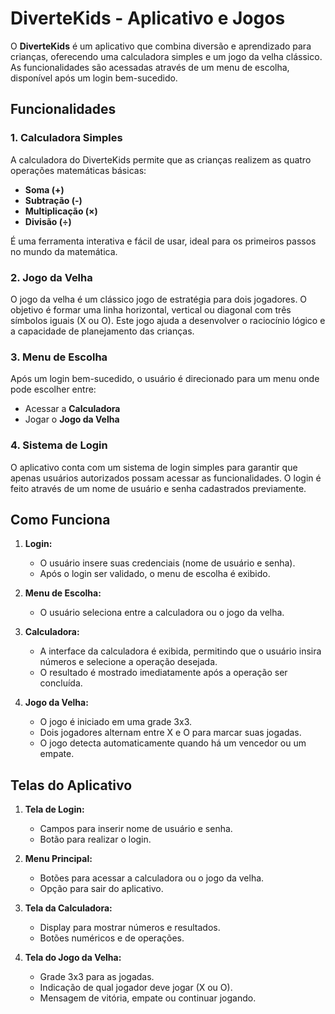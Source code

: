 # DiverteKids - Aplicativo e Jogos

O **DiverteKids** é um aplicativo que combina diversão e aprendizado para crianças, oferecendo uma calculadora simples e um jogo da velha clássico. As funcionalidades são acessadas através de um menu de escolha, disponível após um login bem-sucedido.

## Funcionalidades

### 1. Calculadora Simples
A calculadora do DiverteKids permite que as crianças realizem as quatro operações matemáticas básicas:
- **Soma (+)**
- **Subtração (-)**
- **Multiplicação (×)**
- **Divisão (÷)**

É uma ferramenta interativa e fácil de usar, ideal para os primeiros passos no mundo da matemática.

### 2. Jogo da Velha
O jogo da velha é um clássico jogo de estratégia para dois jogadores. O objetivo é formar uma linha horizontal, vertical ou diagonal com três símbolos iguais (X ou O). Este jogo ajuda a desenvolver o raciocínio lógico e a capacidade de planejamento das crianças.

### 3. Menu de Escolha
Após um login bem-sucedido, o usuário é direcionado para um menu onde pode escolher entre:
- Acessar a **Calculadora**
- Jogar o **Jogo da Velha**

### 4. Sistema de Login
O aplicativo conta com um sistema de login simples para garantir que apenas usuários autorizados possam acessar as funcionalidades. O login é feito através de um nome de usuário e senha cadastrados previamente.

## Como Funciona

1. **Login:**
   - O usuário insere suas credenciais (nome de usuário e senha).
   - Após o login ser validado, o menu de escolha é exibido.

2. **Menu de Escolha:**
   - O usuário seleciona entre a calculadora ou o jogo da velha.

3. **Calculadora:**
   - A interface da calculadora é exibida, permitindo que o usuário insira números e selecione a operação desejada.
   - O resultado é mostrado imediatamente após a operação ser concluída.

4. **Jogo da Velha:**
   - O jogo é iniciado em uma grade 3x3.
   - Dois jogadores alternam entre X e O para marcar suas jogadas.
   - O jogo detecta automaticamente quando há um vencedor ou um empate.

## Telas do Aplicativo

1. **Tela de Login:**
   - Campos para inserir nome de usuário e senha.
   - Botão para realizar o login.

2. **Menu Principal:**
   - Botões para acessar a calculadora ou o jogo da velha.
   - Opção para sair do aplicativo.

3. **Tela da Calculadora:**
   - Display para mostrar números e resultados.
   - Botões numéricos e de operações.

4. **Tela do Jogo da Velha:**
   - Grade 3x3 para as jogadas.
   - Indicação de qual jogador deve jogar (X ou O).
   - Mensagem de vitória, empate ou continuar jogando.

